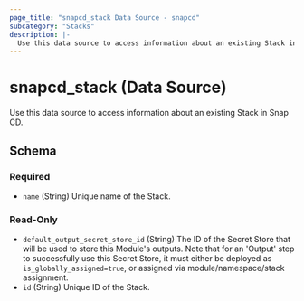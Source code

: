 ```yaml
---
page_title: "snapcd_stack Data Source - snapcd"
subcategory: "Stacks"
description: |-
  Use this data source to access information about an existing Stack in Snap CD.
---
```


# snapcd_stack (Data Source)

Use this data source to access information about an existing Stack in Snap CD.




<!-- schema generated by tfplugindocs -->
## Schema

### Required

- `name` (String) Unique name of the Stack.

### Read-Only

- `default_output_secret_store_id` (String) The ID of the Secret Store that will be used to store this Module's outputs. Note that for an 'Output' step to successfully use this Secret Store, it must either be deployed as `is_globally_assigned=true`, or assigned via module/namespace/stack assignment.
- `id` (String) Unique ID of the Stack.
